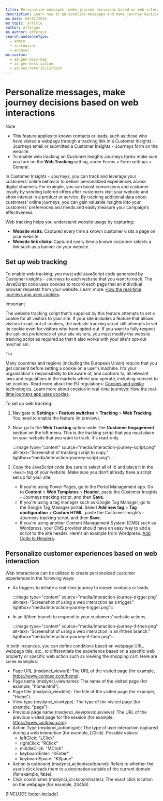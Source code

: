 ```yaml
---
title: Personalize messages, make journey decisions based on web interactions
description: Learn how to personalize messages and make journey decisions based on web interactions in Dynamics 365 Customer Insights - Journeys.
ms.date: 04/07/2025
ms.topic: article
author: alfergus
ms.author: alfergus
search.audienceType:
  - admin
  - customizer
  - enduser
ms.custom:
  - ai-gen-docs-bap
  - ai-gen-description
  - ai-seo-date:12/12/2024
---
```


# Personalize messages, make journey decisions based on web interactions

> [!NOTE]
> - This feature applies to known contacts or leads, such as those who have visited a webpage through a tracking link in a Customer Insights - Journeys email or submitted a Customer Insights - Journeys form on the website.
> - To enable web tracking on Customer Insights Journeys forms make sure you turn on the **Web Tracking** setting, under Forms > Form settings > General.

In Customer Insights - Journeys, you can track and leverage your customers’ online behavior to deliver personalized experiences across digital channels. For example, you can boost conversions and customer loyalty by sending tailored offers after customers visit your website and show interest in a product or service. By tracking additional data about customers' online journeys, you can gain valuable insights into your customers' preferences and needs and easily measure your campaign’s effectiveness.

Web tracking helps you understand website usage by capturing:

- **Website visits**: Captured every time a known customer visits a page on your website.
- **Website link clicks**: Captured every time a known customer selects a link such as a banner on your website.

## Set up web tracking

To enable web tracking, you must add JavaScript code generated by Customer Insights - Journeys to each website that you want to track. The JavaScript code uses cookies to record each page that an individual browser requests from your website. Learn more: [How the real-time journeys app uses cookies](real-time-journeys-cookies.md).

> [!IMPORTANT]
> The website tracking script that's supplied by this feature attempts to set a cookie for all visitors to your site. If your site includes a feature that allows visitors to opt-out of cookies, the website tracking script still attempts to set its cookie even for visitors who have opted-out. If you want to fully respect the opt-out preference of your site visitors, you must modify the website tracking script as required so that it also works with your site's opt-out mechanism.

> [!TIP]
> Many countries and regions (including the European Union) require that you get consent before setting a cookie on a user's machine. It's your organization's responsibility to be aware of, and conform to, all relevant laws and regulations in the markets where you operate, including consent to set cookies. Read more about the EU regulations: [Cookies and similar technologies](https://commission.europa.eu/resources-partners/europa-web-guide/design-content-and-development/privacy-security-and-legal-notices/cookies-and-similar-technologies_en). Learn more about cookies in real-time journeys: [How the real-time journeys app uses cookies](real-time-journeys-cookies.md).

To set up web tracking:

1. Navigate to **Settings** > **Feature switches** > **Tracking** > **Web Tracking**. You need to enable the feature (in preview).
1. Now, go to the **Web Tracking** option under the **Customer Engagement** section on the left menu. This is the tracking script that you must place on your website that you want to track. It's read-only.

    :::image type="content" source="media/interaction-journey-script.png" alt-text="Screenshot of tracking script to copy." lightbox="media/interaction-journey-script.png":::

1. Copy the JavaScript code (be sure to select all of it) and place it in the `<head>` tag of your website. Make sure you don't already have a script set up for your site.
    - If you're using Power Pages, go to the Portal Management app. Go to **Content** > **Web Templates** > **Header**, paste the Customer Insights - Journeys tracking script, and then **Save**.
    - If you're using a tag manager such as Google Tag Manager, go to the Google Tag Manager portal. Select **Add new tag** > **Tag configuration** > **Custom HTML**, paste the Customer Insights - Journeys tracking script, and then **Save**.
    - If you're using another Content Management System (CMS) such as Wordpress, your CMS provider should have an easy way to add a script to the site header. Here's an example from Wordpress: [Add Code to Headers](https://wordpress.com/support/adding-code-to-headers/).

## Personalize customer experiences based on web interaction

Web interactions can be utilized to create personalized customer experiences in the following ways:

- As triggers to initiate a real-time journey to known contacts or leads.

    :::image type="content" source="media/interaction-journey-trigger.png" alt-text="Screenshot of using a web interaction as a trigger." lightbox="media/interaction-journey-trigger.png":::
  
- In an if/then branch to respond to your customers’ website actions.
  
    :::image type="content" source="media/interaction-journey-if-then.png" alt-text="Screenshot of using a web interaction in an if/then branch." lightbox="media/interaction-journey-if-then.png":::

In both instances, you can define conditions based on webpage URL, webpage title, etc., to differentiate the experience based on a specific web property or specific web action such as viewing the shopping cart. Here are some examples:
- Page URL (msdynci_viewuri): The URL of the visited page (for example, https://www.contoso.com/home).
- Page name (msdynci_viewname): The name of the visited page (for example, "home.html").
- Page title (msdynci_viewtitle): The title of the visited page (for example, "Home").
- View type (msdynci_viewtype): The type of the visited page (for example, "page").
- Previous page name (msdynci_viewpreviousviews): The URL of the previous visited page for the session (for example, https://www.contoso.com).
- Action Type (msdynci_actiontype): The type of user interaction captured during a web interaction (for example, LClick). Possible values:
  - leftClick: "LClick"
  - rightClick: "RClick"
  - middleClick: "MClick"
  - keyboardEnter: "KEnter"
  - keyboardSpace: "KSpace"
- Action is outbound (msdynci_actionisoutbound): Refers to whether the user’s click leads them to a destination outside of the current domain (for example, false).
- Click coordinates (msdynci_clickcoordinates): The exact click location on the webpage (for example, 23456).

[!INCLUDE [footer-include](./includes/footer-banner.md)]
